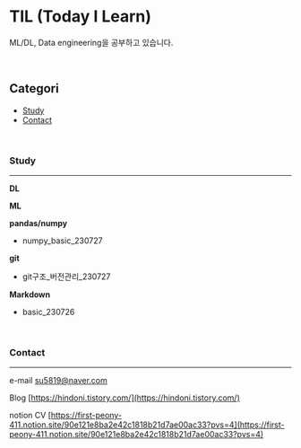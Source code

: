 # TIL (Today I Learn)

ML/DL, Data engineering을 공부하고 있습니다.

<br>


## Categori


- [Study](#study)
- [Contact](#contact)


<br>

### Study
---


**DL**

**ML**


**pandas/numpy**
- numpy_basic_230727

**git** 
- git구조_버전관리_230727

**Markdown**
- basic_230726



<br>

### Contact
---


e-mail [su5819@naver.com](su5819@naver.com)

Blog [https://hindoni.tistory.com/](https://hindoni.tistory.com/)  

notion CV [https://first-peony-411.notion.site/90e121e8ba2e42c1818b21d7ae00ac33?pvs=4](https://first-peony-411.notion.site/90e121e8ba2e42c1818b21d7ae00ac33?pvs=4)



